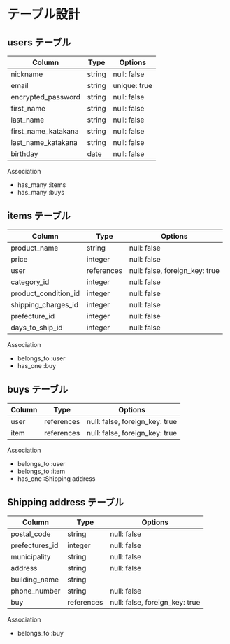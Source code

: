 # テーブル設計

## users テーブル

| Column              | Type    | Options     |
| --------            | ------  | ----------- |
| nickname            | string  | null: false |
| email               | string  | unique: true |
| encrypted_password  | string  | null: false |
| first_name          | string  | null: false |
| last_name           | string  | null: false |
| first_name_katakana | string  | null: false |
| last_name_katakana  | string  | null: false |
| birthday            | date    | null: false |

Association

- has_many :items
- has_many :buys


## items テーブル

| Column                | Type       | Options                        |
| ---------             | ---------- | ------------------------------ |
| product_name          | string     | null: false                    |
| price                 | integer    | null: false                    |
| user                  | references | null: false, foreign_key: true |
| category_id           | integer    | null: false                    |
| product_condition_id  | integer    | null: false                    |
| shipping_charges_id   | integer    | null: false                    |
| prefecture_id         | integer    | null: false                    |
| days_to_ship_id       | integer    | null: false                    |

Association

- belongs_to :user
- has_one  :buy

## buys テーブル

| Column         | Type          | Options                        |
| ----------     | ----------    | ------------------------------ |
| user           | references    | null: false, foreign_key: true |
| item           | references    | null: false, foreign_key: true |


Association

- belongs_to :user
- belongs_to :item
- has_one  :Shipping address

## Shipping address テーブル

| Column            | Type          | Options                        |
| ----------        | ----------    | ------------------------------ |
| postal_code       | string        | null: false                    |
| prefectures_id    | integer       | null: false                    |
| municipality      | string        | null: false                    |
| address           | string        | null: false                    |
| building_name     | string        |                                |
| phone_number      | string        | null: false                    |
| buy               | references    | null: false, foreign_key: true |

Association

- belongs_to :buy


